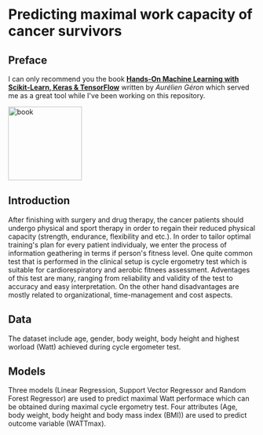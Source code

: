 # Predicting maximal work capacity of cancer survivors
## Preface
I can only recommend you the book [**Hands-On Machine Learning with Scikit-Learn, Keras & TensorFlow**](https://www.oreilly.com/library/view/hands-on-machine-learning/9781492032632/) written by *Aurélien Géron* which served me as a great tool while I've been working on this repository.

<img src="https://images-na.ssl-images-amazon.com/images/I/51aqYc1QyrL._SX379_BO1,204,203,200_.jpg" title="book" width="150" />

## Introduction
After finishing with surgery and drug therapy, the cancer patients should undergo physical and sport therapy in order to regain their reduced physical capacity (strength, endurance, flexibility and etc.). In order to tailor optimal training's plan for every patient individualy, we enter the process of information geathering in terms if person's fitness level. One quite common test that is performed in the clinical setup is cycle ergometry test which is suitable for cardiorespiratory and aerobic fitnees assessment. 
Adventages of this test are many, ranging from reliability and validity of the test to accuracy and easy interpretation. On the other hand disadvantages are mostly related to organizational, time-management and cost aspects.

## Data
The dataset include age, gender, body weight, body height and highest worload (Watt) achieved during cycle ergometer test.
## Models
Three models (Linear Regression, Support Vector Regressor and Random Forest Regressor) are used to predict maximal Watt performace which can be obtained during maximal cycle ergometry test. Four attributes (Age, body weight, body height and body mass index (BMI)) are used to predict outcome variable (WATTmax). 
